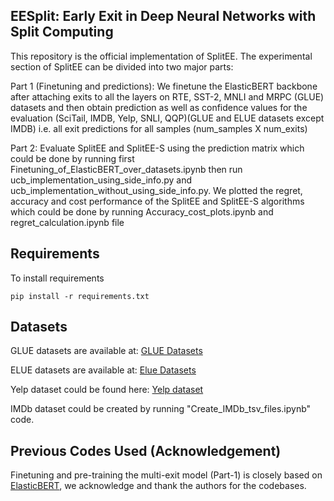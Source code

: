 ## EESplit: Early Exit in Deep Neural Networks with Split Computing
This repository is the official implementation of SplitEE. The experimental section of SplitEE can be divided into two major parts:

Part 1 (Finetuning and predictions): We finetune the ElasticBERT backbone after attaching exits to all the layers on RTE, SST-2, MNLI and MRPC (GLUE) datasets and then obtain prediction as well as confidence values for the evaluation (SciTail, IMDB, Yelp, SNLI, QQP)(GLUE and ELUE datasets except IMDB) i.e. all exit predictions for all samples (num_samples X num_exits)

Part 2: Evaluate SplitEE and SplitEE-S using the prediction matrix which could be done by running first Finetuning_of_ElasticBERT_over_datasets.ipynb then run ucb_implementation_using_side_info.py and ucb_implementation_without_using_side_info.py. We plotted the regret, accuracy and cost performance of the SplitEE and SplitEE-S algorithms which could be done by running Accuracy_cost_plots.ipynb and regret_calculation.ipynb file 

## Requirements
To install requirements 
```setup
pip install -r requirements.txt
```

## Datasets

GLUE datasets are available at: [GLUE Datasets](https://gluebenchmark.com/tasks)

ELUE datasets are available at: [Elue Datasets](http://eluebenchmark.fastnlp.top/#/landing)

Yelp dataset could be found here: [Yelp dataset](https://web.archive.org/web/20220401065200/https://s3.amazonaws.com/fast-ai-nlp/yelp_review_polarity_csv.tgz)

IMDb dataset could be created by running "Create_IMDb_tsv_files.ipynb" code.

## Previous Codes Used (Acknowledgement)
Finetuning and pre-training the multi-exit model (Part-1) is closely based on [ElasticBERT](https://github.com/fastnlp/ElasticBERT), we acknowledge and thank the authors for the codebases. 
